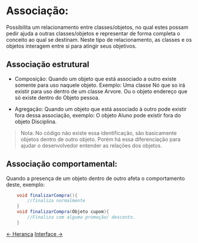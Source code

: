 # Associação:
Possibilita um relacionamento entre classes/objetos, no qual estes possam pedir ajuda a outras classes/objetos e representar de forma completa o conceito ao qual se destinam. Neste tipo de relacionamento, as classes e os objetos interagem entre si para atingir seus objetivos.

## Associação estrutural
- Composição: Quando um objeto que está associado a outro existe somente para uso naquele objeto. Exemplo: Uma classe Nó que so irá existir para uso dentro de um classe Arvore. Ou o objeto endereço que só existe dentro do Objeto pessoa.

- Agregação: Quando um objeto que está associado à outro pode existir fora dessa associação, exemplo: O objeto Aluno pode existir fora do objeto Disciplina.

>Nota: No código não existe essa identificação, são basicamente objetos dentro de outro objeto. Porém há essa diferenciação para ajudar o desenvolvedor entender as relações dos objetos. 

## Associação comportamental: 
Quando a presença de um objeto dentro de outro afeta o comportamento deste, exemplo:
```csharp
	void finalizarCompra(){
		//finaliza normalmente
	}
	void finalizarCompra(Objeto cupom){
		//Finaliza com alguma promoção/ desconto.
	}
```
[<- Herança](Sobre_Heranca)                                                                                                                          [Interface ->](Sobre_Interface)